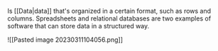 Is [[Data|data]] that's organized in a certain format, such as rows and columns. Spreadsheets and relational databases are two examples of software that can store data in a structured way.

![[Pasted image 20230311104056.png]]